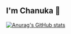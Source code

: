 ## I'm Chanuka 👋

[![Anurag's GitHub stats](https://github-readme-stats.vercel.app/api?username=chanukadilshanamarathunga)](https://github.com/chanukadilshanamarathunga/github-readme-stats)
